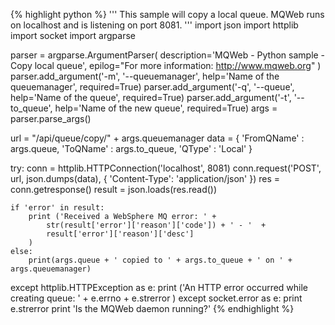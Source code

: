 {% highlight python %}
'''
 This sample will copy a local queue.
 MQWeb runs on localhost and is listening on port 8081.
'''
import json
import httplib
import socket
import argparse

parser = argparse.ArgumentParser(
	description='MQWeb - Python sample - Copy local queue',
	epilog="For more information: http://www.mqweb.org"
)
parser.add_argument('-m', '--queuemanager', help='Name of the queuemanager', required=True)
parser.add_argument('-q', '--queue', help='Name of the queue', required=True)
parser.add_argument('-t', '--to_queue', help='Name of the new queue', required=True)
args = parser.parse_args()

url = "/api/queue/copy/" + args.queuemanager
data = {
    'FromQName' : args.queue,
    'ToQName' : args.to_queue,
    'QType' : 'Local'
}

try:
	conn = httplib.HTTPConnection('localhost', 8081)
	conn.request('POST', url, json.dumps(data), { 'Content-Type': 'application/json' })
	res = conn.getresponse()
	result = json.loads(res.read())

	if 'error' in result:
		print ('Received a WebSphere MQ error: ' +
			str(result['error']['reason']['code']) + ' - '  +
			result['error']['reason']['desc']
		)
	else:
		print(args.queue + ' copied to ' + args.to_queue + ' on ' + args.queuemanager)

except httplib.HTTPException as e:
	print ('An HTTP error occurred while creating queue: ' +
		e.errno + e.strerror
	)
except socket.error as e:
	print e.strerror
	print 'Is the MQWeb daemon running?'
{% endhighlight %}
